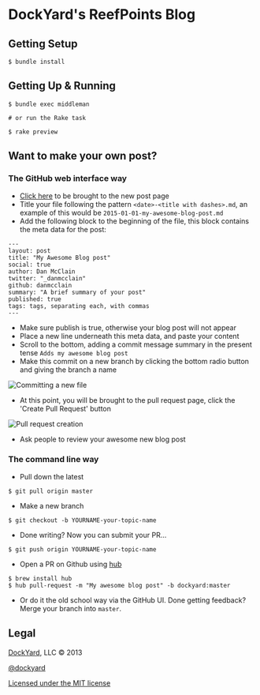 # DockYard's ReefPoints Blog #

## Getting Setup ##

```shell
$ bundle install
```

## Getting Up & Running ##

```shell
$ bundle exec middleman

# or run the Rake task

$ rake preview
```

## Want to make your own post? ##

### The GitHub web interface way

* [Click here](https://github.com/dockyard/reefpoints/new/master/source/posts) to be brought to the new post page
* Title your file following the pattern `<date>-<title with dashes>.md`,
  an example of this would be `2015-01-01-my-awesome-blog-post.md`
* Add the following block to the beginning of the file, this block
  contains the meta data for the post:
```
---
layout: post
title: "My Awesome Blog post"
social: true
author: Dan McClain
twitter: "_danmcclain"
github: danmcclain
summary: "A brief summary of your post"
published: true
tags: tags, separating each, with commas
---
```

* Make sure publish is true, otherwise your blog post will not appear
* Place a new line underneath this meta data, and paste your content
* Scroll to the bottom, adding a commit message summary in the present
  tense `Adds my awesome blog post`
* Make this commit on a new branch by clicking the bottom radio button
  and giving the branch a name

![Committing a new file](https://monosnap.com/file/rY5xzq5B5ge9EpepCMpH410zb9eLZ0.png)

* At this point, you will be brought to the pull request page, click the
  'Create Pull Request' button

![Pull request creation](https://monosnap.com/file/lbBg9S9Aoe8e4HSthSDj1MltAKCGKz.png)

* Ask people to review your awesome new blog post

### The command line way

* Pull down the latest

```shell
$ git pull origin master
```

* Make a new branch

```shell
$ git checkout -b YOURNAME-your-topic-name
```

* Done writing? Now you can submit your PR...

```shell
$ git push origin YOURNAME-your-topic-name
```

* Open a PR on Github using [hub](https://hub.github.com)

```shell
$ brew install hub
$ hub pull-request -m "My awesome blog post" -b dockyard:master
```

* Or do it the old school way via the GitHub UI. Done getting feedback? Merge your branch into `master`.


## Legal ##

[DockYard](http://dockyard.com), LLC &copy; 2013

[@dockyard](http://twitter.com/dockyard)

[Licensed under the MIT license](http://www.opensource.org/licenses/mit-license.php)

